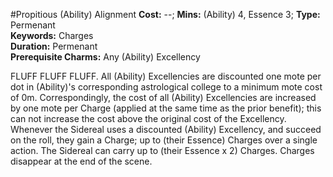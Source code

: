 #Propitious (Ability) Alignment
**Cost:** --; **Mins:** (Ability) 4, Essence 3; **Type:** Permenant<br />
**Keywords:** Charges<br />
**Duration:** Permenant<br />
**Prerequisite Charms:** Any (Ability) Excellency

FLUFF FLUFF FLUFF.
All (Ability) Excellencies are discounted one mote per dot in (Ability)'s corresponding astrological college to a minimum mote cost of 0m.
Correspondingly, the cost of all (Ability) Excellencies are increased by one mote per Charge (applied at the same time as the prior benefit); this can not increase the cost above the original cost of the Excellency.
Whenever the Sidereal uses a discounted (Ability) Excellency, and succeed on the roll, they gain a Charge; up to (their Essence) Charges over a single action.
The Sidereal can carry up to (their Essence x 2) Charges.
Charges disappear at the end of the scene.
